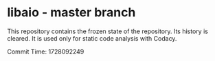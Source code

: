 # libaio - master branch

This repository contains the frozen state of the repository.
Its history is cleared. It is used only for static code
analysis with Codacy.

Commit Time: 1728092249